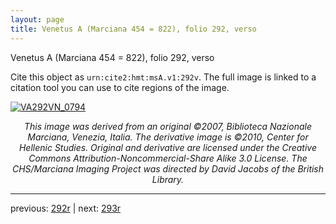 ```yaml
---
layout: page
title: Venetus A (Marciana 454 = 822), folio 292, verso
---
```


Venetus A (Marciana 454 = 822), folio 292, verso

Cite this object as `urn:cite2:hmt:msA.v1:292v`.  The full image is linked to a citation tool you can use to cite regions of the image.

[![VA292VN_0794](http://www.homermultitext.org/iipsrv?IIIF=/project/homer/pyramidal/deepzoom/hmt/vaimg/2017a/VA292VN_0794.tif/full/800,/0/default.jpg)](http://www.homermultitext.org/ict2/?urn=urn:cite2:hmt:vaimg.2017a:VA292VN_0794) 

<p style="text-align: center; font-style: italic;">This image was derived from an original ©2007, Biblioteca Nazionale Marciana, Venezia, Italia. The derivative image is ©2010, Center for Hellenic Studies. Original and derivative are licensed under the Creative Commons Attribution-Noncommercial-Share Alike 3.0 License. The CHS/Marciana Imaging Project was directed by David Jacobs of the British Library.</p>

---

previous: [292r](../292r/) | next: [293r](../293r/)
